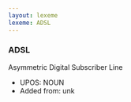 ```yaml
---
layout: lexeme
lexeme: ADSL
---
```


###  ADSL

Asymmetric Digital Subscriber Line
* UPOS:  NOUN
* Added from:  unk

